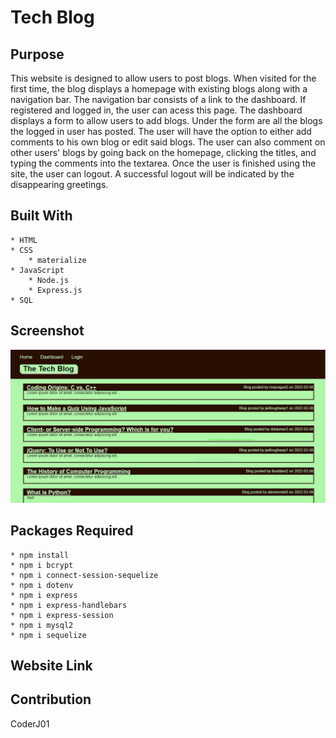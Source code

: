 # Tech Blog

## Purpose
This website is designed to allow users to post blogs. When visited for the first time, the blog displays a homepage with existing blogs along with a navigation bar. The navigation bar consists of a link to the dashboard. If registered and logged in, the user can acess this page. The dashboard displays a form to allow users to add blogs. Under the form are all the blogs the logged in user has posted. The user will have the option to either add comments to his own blog or edit said blogs. The user can also comment on other users' blogs by going back on the homepage, clicking the titles, and typing the comments into the textarea. Once the user is finished using the site, the user can logout. A successful logout will be indicated by the disappearing greetings. 

## Built With
    * HTML
    * CSS
        * materialize
    * JavaScript
        * Node.js
        * Express.js
    * SQL

## Screenshot
![Alt text](./public/images/image-screenshot.JPG?raw=true "Tech Blog")

## Packages Required
    * npm install
    * npm i bcrypt
    * npm i connect-session-sequelize
    * npm i dotenv
    * npm i express
    * npm i express-handlebars
    * npm i express-session
    * npm i mysql2
    * npm i sequelize

## Website Link
<!-- insert link here -->

## Contribution
CoderJ01 